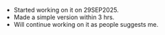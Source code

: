 - Started working on it on 29SEP2025.
- Made a simple version within 3 hrs.
- Will continue working on it as people suggests me.
